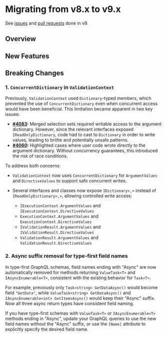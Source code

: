 # Migrating from v8.x to v9.x

See [issues](https://github.com/graphql-dotnet/graphql-dotnet/issues?q=milestone%3A9.0.0+is%3Aissue+is%3Aclosed) and
[pull requests](https://github.com/graphql-dotnet/graphql-dotnet/pulls?q=is%3Apr+milestone%3A9.0.0+is%3Aclosed) done in v9.

## Overview

## New Features

## Breaking Changes

### 1. `ConcurrentDictionary` in `ValidationContext`

Previously, `ValidationContext` used `Dictionary`-typed members, which prevented the use of `ConcurrentDictionary` even when concurrent access would have been beneficial. This limitation became apparent in two key issues:

- **[#4083](https://github.com/graphql-dotnet/graphql-dotnet/issues/4083):** Merged selection sets required writable access to the argument dictionary. However, since the relevant interfaces exposed `IReadOnlyDictionary`, code had to cast to `Dictionary` in order to write values, leading to brittle and potentially unsafe patterns.
- **[#4060](https://github.com/graphql-dotnet/graphql-dotnet/issues/4060):** Highlighted cases where user code wrote directly to the argument dictionary. Without concurrency guarantees, this introduced the risk of race conditions.

To address both concerns:

- `ValidationContext` now uses `ConcurrentDictionary` for `ArgumentValues` and `DirectiveValues` to support safe concurrent writes.
- Several interfaces and classes now expose `IDictionary<,>` instead of `IReadOnlyDictionary<,>`, allowing controlled write access:

  - `IExecutionContext.ArgumentValues` and `IExecutionContext.DirectiveValues`
  - `ExecutionContext.ArgumentValues` and `ExecutionContext.DirectiveValues`
  - `IValidationResult.ArgumentValues` and `IValidationResult.DirectiveValues`
  - `ValidationResult.ArgumentValues` and `ValidationResult.DirectiveValues`

### 2. Async suffix removal for type-first field names

In type-first GraphQL schemas, field names ending with "Async" are now automatically removed for methods returning `ValueTask<T>` and `IAsyncEnumerable<T>`, consistent with the existing behavior for `Task<T>`.

For example, previously only `Task<string> GetDataAsync()` would become field `"GetData"`, while `ValueTask<string> GetDataAsync()` and `IAsyncEnumerable<int> GetItemsAsync()` would keep their "Async" suffix. Now all three async return types have consistent field naming.

If you have type-first schemas with `ValueTask<T>` or `IAsyncEnumerable<T>` methods ending in "Async", update your GraphQL queries to use the new field names without the "Async" suffix, or use the `[Name]` attribute to explicitly specify the desired field name.
